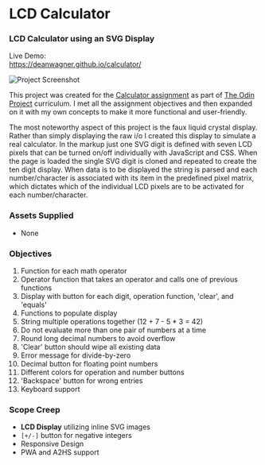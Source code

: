 # LCD Calculator
### LCD Calculator using an SVG Display

Live Demo:  
https://deanwagner.github.io/calculator/

![Project Screenshot](https://deanwagner.github.io/calculator/img/calculator-screenshot.png)

This project was created for the [Calculator assignment](https://www.theodinproject.com/paths/foundations/courses/foundations/lessons/calculator) as part of [The Odin Project](https://www.theodinproject.com) curriculum. I met all the assignment objectives and then expanded on it with my own concepts to make it more functional and user-friendly.

The most noteworthy aspect of this project is the faux liquid crystal display. Rather than simply displaying the raw i/o I created this display to simulate a real calculator. In the markup just one SVG digit is defined with seven LCD pixels that can be turned on/off individually with JavaScript and CSS. When the page is loaded the single SVG digit is cloned and repeated to create the ten digit display. When data is to be displayed the string is parsed and each number/character is associated with its item in the predefined pixel matrix, which dictates which of the individual LCD pixels are to be activated for each number/character.

### Assets Supplied

* None

### Objectives

1. Function for each math operator
2. Operator function that takes an operator and calls one of previous functions
3. Display with button for each digit, operation function, 'clear', and 'equals'
4. Functions to populate display
5. String multiple operations together (12 + 7 - 5 * 3 = 42)
6. Do not evaluate more than one pair of numbers at a time
7. Round long decimal numbers to avoid overflow
8. 'Clear' button should wipe all existing data
9. Error message for divide-by-zero
10. Decimal button for floating point numbers
11. Different colors for operation and number buttons
12. 'Backspace' button for wrong entries
13. Keyboard support

### Scope Creep

* __LCD Display__ utilizing inline SVG images
* `[+/-]` button for negative integers
* Responsive Design
* PWA and A2HS support